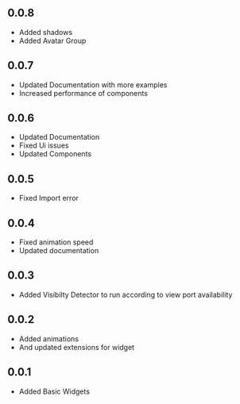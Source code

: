 ## 0.0.8
- Added shadows
- Added Avatar Group
## 0.0.7

- Updated Documentation with more examples
- Increased performance of components

## 0.0.6

- Updated Documentation
- Fixed Ui issues
- Updated Components

## 0.0.5

- Fixed Import error

## 0.0.4

- Fixed animation speed
- Updated documentation

## 0.0.3

- Added Visibilty Detector to run according to view port availability

## 0.0.2

- Added animations
- And updated extensions for widget

## 0.0.1

- Added Basic Widgets

